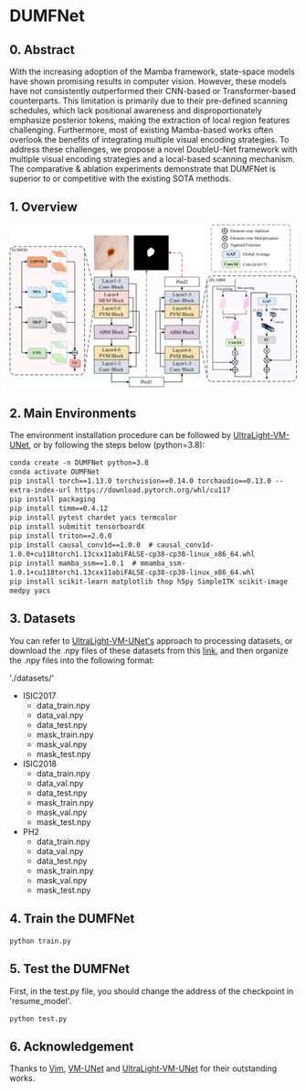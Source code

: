 # DUMFNet

## 0. Abstract

With the increasing adoption of the Mamba framework, state-space models have shown promising results in computer vision. However, these models have not consistently outperformed their CNN-based or Transformer-based counterparts. This limitation is primarily due to their pre-defined scanning schedules, which lack positional awareness and disproportionately emphasize posterior tokens, making the extraction of local region features challenging. Furthermore, most of existing Mamba-based works often overlook the benefits of integrating multiple visual encoding strategies. To address these challenges, we propose a novel DoubleU-Net framework with multiple visual encoding strategies and a local-based scanning mechanism. The comparative 
\& ablation experiments demonstrate that DUMFNet is superior to or competitive with the existing SOTA methods.



## 1. Overview

<img src="https://github.com/Panpz202006/DUMFNet/blob/main/Figs/DUMFNet.png" />



## 2. Main Environments

The environment installation procedure can be followed by [UltraLight-VM-UNet](https://github.com/wurenkai/UltraLight-VM-UNet), or by following the steps below (python=3.8):

```
conda create -n DUMFNet python=3.8
conda activate DUMFNet
pip install torch==1.13.0 torchvision==0.14.0 torchaudio==0.13.0 --extra-index-url https://download.pytorch.org/whl/cu117
pip install packaging
pip install timm==0.4.12
pip install pytest chardet yacs termcolor
pip install submitit tensorboardX
pip install triton==2.0.0
pip install causal_conv1d==1.0.0  # causal_conv1d-1.0.0+cu118torch1.13cxx11abiFALSE-cp38-cp38-linux_x86_64.whl
pip install mamba_ssm==1.0.1  # mmamba_ssm-1.0.1+cu118torch1.13cxx11abiFALSE-cp38-cp38-linux_x86_64.whl
pip install scikit-learn matplotlib thop h5py SimpleITK scikit-image medpy yacs
```



## 3. Datasets

You can refer to [UltraLight-VM-UNet's](https://github.com/wurenkai/UltraLight-VM-UNet) approach to processing datasets, or download the .npy files of these datasets from this [link](https://drive.google.com/drive/folders/1aNuwMmOJq8X8gCKOjy6gDar1G5PieoXi), and then organize the .npy files into the following format:

'./datasets/'

- ISIC2017
  - data_train.npy
  - data_val.npy
  - data_test.npy
  - mask_train.npy
  - mask_val.npy
  - mask_test.npy
- ISIC2018
  - data_train.npy
  - data_val.npy
  - data_test.npy
  - mask_train.npy
  - mask_val.npy
  - mask_test.npy
- PH2
  - data_train.npy
  - data_val.npy
  - data_test.npy
  - mask_train.npy
  - mask_val.npy
  - mask_test.npy



## 4. Train the DUMFNet

```
python train.py
```



## 5. Test the DUMFNet 

First, in the test.py file, you should change the address of the checkpoint in 'resume_model'.

```
python test.py
```



## 6. Acknowledgement

Thanks to [Vim](https://github.com/hustvl/Vim), [VM-UNet](https://github.com/JCruan519/VM-UNet) and [UltraLight-VM-UNet](https://github.com/wurenkai/UltraLight-VM-UNet) for their outstanding works.
